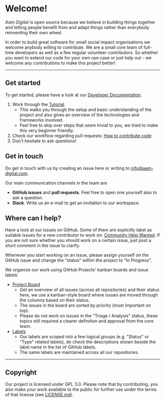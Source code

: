 # Welcome!

_Aam Digital_ is open source because we believe in building things together
and letting people benefit from and adapt things rather than everybody reinventing their own wheel.

In order to build great software for small social impact organisations
we welcome anybody willing to contribute.
We are a small core team of full-time developers as well as a few regular volunteer contributors.
So whether you want to extend our code for your own use case or just help out -
we welcome any contributions to make this project better!

---

## Get started

To get started, please have a look at our [Developer Documentation](https://aam-digital.github.io/ndb-core/documentation/additional-documentation/overview.html).

1. Work through the [Tutorial](https://aam-digital.github.io/ndb-core/documentation/additional-documentation/tutorial.html).
   - This walks you through the setup and basic understanding of the project and also gives an overview of the technologies and frameworks involved.
   - Feel free to skip over steps that seem trivial to you, we tried to make this very beginner friendly.
2. Check our workflow regarding pull requests: [How to contribute code](https://aam-digital.github.io/ndb-core/documentation/additional-documentation/how-to-guides/development-processes.html)
3. Don't hesitate to ask questions!

## Get in touch

Do get in touch with us by creating an issue here or
writing to [info@aam-digital.com](mailto:info@aam-digital.com).

Our main communication channels in the team are

- **GitHub issues** and **pull requests**.
  Feel free to open one yourself also to ask a question.
- **Slack**. Write us an e-mail to get an invitation to our workspace.

## Where can I help?

Have a look at our issues on GitHub.
Some of them are explicitly label as suitable issues for a new contributor to work on: [Community Help Wanted](https://github.com/orgs/Aam-Digital/projects/2/views/4?filterQuery=label%3A%22Status%3A+Community+Help+Wanted+%28good+first+issue%29%22+).
If you are not sure whether you should work on a certain issue, just post a short comment in the issue to clarify.

Whenever you start working on an issue, please assign yourself on the GitHub issue and change the "status" within the project to "In Progress".

We organize our work using GitHub Projects' kanban boards and issue labels:

- [Project Board](https://github.com/orgs/Aam-Digital/projects/2)
  - Get an overview of all issues (across all repositories) and their status here, we use a kanban-style board where issues are moved through the columns based on their status.
  - The issues in the board are sorted by priority (most important on top).
  - Please do not work on issues in the "Triage / Analysis" status, these topics still required a clearer definition and approval from the core team.
- [Labels](https://github.com/Aam-Digital/ndb-core/labels)
  - Our labels are scoped into a few logical groups (e.g. "Status" or "Type" related labels), do check the descriptions shown beside the label name in the list of GitHub labels.
  - The same labels are maintained across all our repositories.

---

## Copyright
Our project is licensed under GPL 3.0.
Please note that by contributing, you also make your work available to the public for further use under the terms of that license (see [LICENSE.md](./LICENSE.md)).
